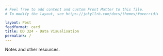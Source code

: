 ```yaml
---
# Feel free to add content and custom Front Matter to this file.
# To modify the layout, see https://jekyllrb.com/docs/themes/#overriding-theme-defaults

layout: Post
feedformat: card
title: DD 324 - Data Visualisation
permalink: /
---
```


Notes and other resources.

